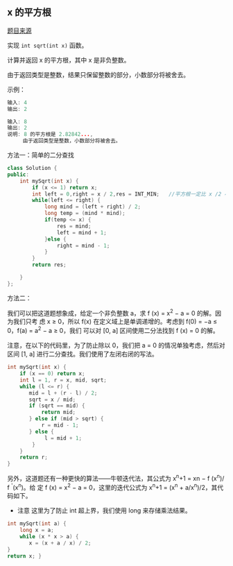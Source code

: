 ##  x 的平方根
[题目来源](https://leetcode-cn.com/problems/sqrtx/)

实现 `int sqrt(int x)` 函数。

计算并返回 x 的平方根，其中 x 是非负整数。

由于返回类型是整数，结果只保留整数的部分，小数部分将被舍去。

示例：
```cpp
输入: 4
输出: 2

输入: 8
输出: 2
说明: 8 的平方根是 2.82842..., 
     由于返回类型是整数，小数部分将被舍去。
```
方法一：简单的二分查找
```cpp
class Solution {
public:
    int mySqrt(int x) {
        if (x <= 1) return x;
        int left = 0,right = x / 2,res = INT_MIN;   //平方根一定比 x /2 小
        while(left <= right) {
            long mind = (left + right) / 2;
            long temp = (mind * mind);
            if(temp <= x) {
                res = mind;
                left = mind + 1;
            }else {
                right = mind - 1;
            }
        }
        return res;

    }
};
```
方法二：

我们可以把这道题想象成，给定一个非负整数 a，求 f (x) = x<sup>2</sup> − a = 0 的解。因为我们只考 虑 x ≥ 0，所以 f(x) 在定义域上是单调递增的。考虑到 f(0) = −a ≤ 0，f(a) = a<sup>2</sup> − a ≥ 0，我们 可以对 [0, a] 区间使用二分法找到 f (x) = 0 的解。

注意，在以下的代码里，为了防止除以 0，我们把 a = 0 的情况单独考虑，然后对区间 [1, a] 进行二分查找。我们使用了左闭右闭的写法。
```cpp
int mySqrt(int x) {
    if (x == 0) return x;
    int l = 1, r = x, mid, sqrt;
    while (l <= r) {
       mid = l + (r - l) / 2;
       sqrt = x / mid;
       if (sqrt == mid) {
           return mid;
       } else if (mid > sqrt) {
           r = mid - 1;
       } else {
            l = mid + 1; 
        }
    }
    return r; 
}
```
另外，这道题还有一种更快的算法——牛顿迭代法，其公式为 x<sup>n</sup>+1 = xn − f (x<sup>n</sup>)/ f <sup>'</sup>(x<sup>n</sup>)。给 定 f (x) = x<sup>2</sup> − a = 0，这里的迭代公式为 x<sup>n</sup>+1 = (x<sup>n</sup> + a/x<sup>n</sup>)/2，其代码如下。
- 注意 这里为了防止 int 超上界，我们使用 long 来存储乘法结果。

```cpp
int mySqrt(int a) {
    long x = a;
    while (x * x > a) {
       x = (x + a / x) / 2;
}
return x; }
```


